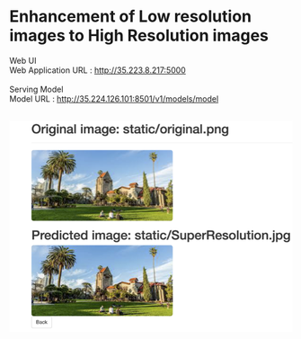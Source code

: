 # Enhancement of Low resolution images to High Resolution images
Web UI <br>
Web Application URL : http://35.223.8.217:5000 <br>
<br>
Serving Model<br>
Model URL : http://35.224.126.101:8501/v1/models/model <br>
<br>

![alt text](https://github.com/Image-Enhancement-Team-Invincibles/Advanced_Deep_Learning/blob/main/web_UI.png)
